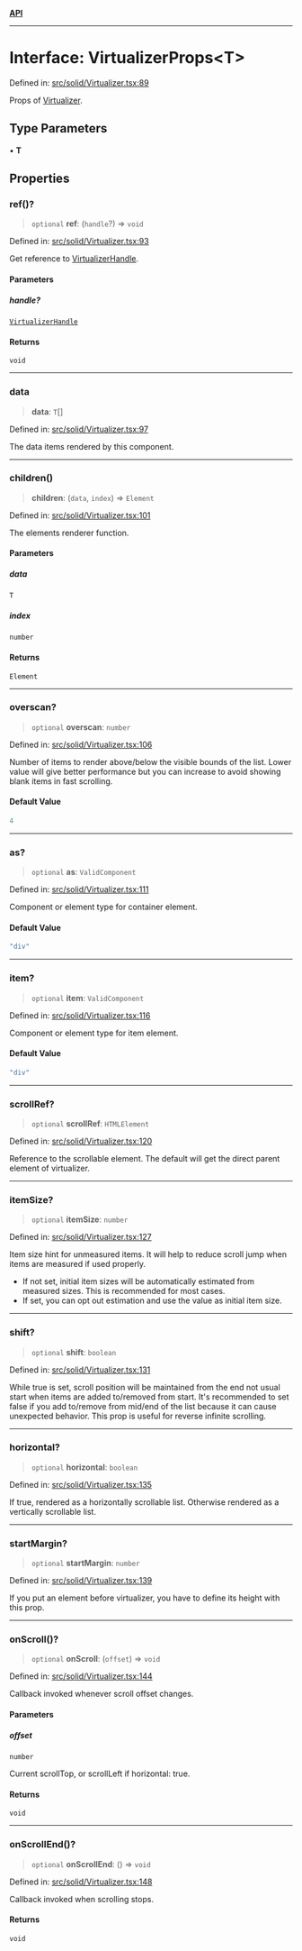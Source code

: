 [**API**](../../API.md)

***

# Interface: VirtualizerProps\<T\>

Defined in: [src/solid/Virtualizer.tsx:89](https://github.com/inokawa/virtua/blob/41a33aaa191d1b7d2f2edf9ebdf280019e03fb14/src/solid/Virtualizer.tsx#L89)

Props of [Virtualizer](../functions/Virtualizer.md).

## Type Parameters

• **T**

## Properties

### ref()?

> `optional` **ref**: (`handle`?) => `void`

Defined in: [src/solid/Virtualizer.tsx:93](https://github.com/inokawa/virtua/blob/41a33aaa191d1b7d2f2edf9ebdf280019e03fb14/src/solid/Virtualizer.tsx#L93)

Get reference to [VirtualizerHandle](VirtualizerHandle.md).

#### Parameters

##### handle?

[`VirtualizerHandle`](VirtualizerHandle.md)

#### Returns

`void`

***

### data

> **data**: `T`[]

Defined in: [src/solid/Virtualizer.tsx:97](https://github.com/inokawa/virtua/blob/41a33aaa191d1b7d2f2edf9ebdf280019e03fb14/src/solid/Virtualizer.tsx#L97)

The data items rendered by this component.

***

### children()

> **children**: (`data`, `index`) => `Element`

Defined in: [src/solid/Virtualizer.tsx:101](https://github.com/inokawa/virtua/blob/41a33aaa191d1b7d2f2edf9ebdf280019e03fb14/src/solid/Virtualizer.tsx#L101)

The elements renderer function.

#### Parameters

##### data

`T`

##### index

`number`

#### Returns

`Element`

***

### overscan?

> `optional` **overscan**: `number`

Defined in: [src/solid/Virtualizer.tsx:106](https://github.com/inokawa/virtua/blob/41a33aaa191d1b7d2f2edf9ebdf280019e03fb14/src/solid/Virtualizer.tsx#L106)

Number of items to render above/below the visible bounds of the list. Lower value will give better performance but you can increase to avoid showing blank items in fast scrolling.

#### Default Value

```ts
4
```

***

### as?

> `optional` **as**: `ValidComponent`

Defined in: [src/solid/Virtualizer.tsx:111](https://github.com/inokawa/virtua/blob/41a33aaa191d1b7d2f2edf9ebdf280019e03fb14/src/solid/Virtualizer.tsx#L111)

Component or element type for container element.

#### Default Value

```ts
"div"
```

***

### item?

> `optional` **item**: `ValidComponent`

Defined in: [src/solid/Virtualizer.tsx:116](https://github.com/inokawa/virtua/blob/41a33aaa191d1b7d2f2edf9ebdf280019e03fb14/src/solid/Virtualizer.tsx#L116)

Component or element type for item element.

#### Default Value

```ts
"div"
```

***

### scrollRef?

> `optional` **scrollRef**: `HTMLElement`

Defined in: [src/solid/Virtualizer.tsx:120](https://github.com/inokawa/virtua/blob/41a33aaa191d1b7d2f2edf9ebdf280019e03fb14/src/solid/Virtualizer.tsx#L120)

Reference to the scrollable element. The default will get the direct parent element of virtualizer.

***

### itemSize?

> `optional` **itemSize**: `number`

Defined in: [src/solid/Virtualizer.tsx:127](https://github.com/inokawa/virtua/blob/41a33aaa191d1b7d2f2edf9ebdf280019e03fb14/src/solid/Virtualizer.tsx#L127)

Item size hint for unmeasured items. It will help to reduce scroll jump when items are measured if used properly.

- If not set, initial item sizes will be automatically estimated from measured sizes. This is recommended for most cases.
- If set, you can opt out estimation and use the value as initial item size.

***

### shift?

> `optional` **shift**: `boolean`

Defined in: [src/solid/Virtualizer.tsx:131](https://github.com/inokawa/virtua/blob/41a33aaa191d1b7d2f2edf9ebdf280019e03fb14/src/solid/Virtualizer.tsx#L131)

While true is set, scroll position will be maintained from the end not usual start when items are added to/removed from start. It's recommended to set false if you add to/remove from mid/end of the list because it can cause unexpected behavior. This prop is useful for reverse infinite scrolling.

***

### horizontal?

> `optional` **horizontal**: `boolean`

Defined in: [src/solid/Virtualizer.tsx:135](https://github.com/inokawa/virtua/blob/41a33aaa191d1b7d2f2edf9ebdf280019e03fb14/src/solid/Virtualizer.tsx#L135)

If true, rendered as a horizontally scrollable list. Otherwise rendered as a vertically scrollable list.

***

### startMargin?

> `optional` **startMargin**: `number`

Defined in: [src/solid/Virtualizer.tsx:139](https://github.com/inokawa/virtua/blob/41a33aaa191d1b7d2f2edf9ebdf280019e03fb14/src/solid/Virtualizer.tsx#L139)

If you put an element before virtualizer, you have to define its height with this prop.

***

### onScroll()?

> `optional` **onScroll**: (`offset`) => `void`

Defined in: [src/solid/Virtualizer.tsx:144](https://github.com/inokawa/virtua/blob/41a33aaa191d1b7d2f2edf9ebdf280019e03fb14/src/solid/Virtualizer.tsx#L144)

Callback invoked whenever scroll offset changes.

#### Parameters

##### offset

`number`

Current scrollTop, or scrollLeft if horizontal: true.

#### Returns

`void`

***

### onScrollEnd()?

> `optional` **onScrollEnd**: () => `void`

Defined in: [src/solid/Virtualizer.tsx:148](https://github.com/inokawa/virtua/blob/41a33aaa191d1b7d2f2edf9ebdf280019e03fb14/src/solid/Virtualizer.tsx#L148)

Callback invoked when scrolling stops.

#### Returns

`void`
